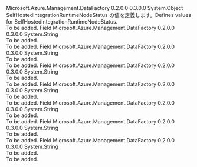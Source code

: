 <Type Name="SelfHostedIntegrationRuntimeNodeStatus" FullName="Microsoft.Azure.Management.DataFactory.Models.SelfHostedIntegrationRuntimeNodeStatus">
  <TypeSignature Language="C#" Value="public static class SelfHostedIntegrationRuntimeNodeStatus" />
  <TypeSignature Language="ILAsm" Value=".class public auto ansi abstract sealed beforefieldinit SelfHostedIntegrationRuntimeNodeStatus extends System.Object" />
  <TypeSignature Language="DocId" Value="T:Microsoft.Azure.Management.DataFactory.Models.SelfHostedIntegrationRuntimeNodeStatus" />
  <TypeSignature Language="VB.NET" Value="Public Class SelfHostedIntegrationRuntimeNodeStatus" />
  <TypeSignature Language="F#" Value="type SelfHostedIntegrationRuntimeNodeStatus = class" />
  <AssemblyInfo>
    <AssemblyName>Microsoft.Azure.Management.DataFactory</AssemblyName>
    <AssemblyVersion>0.2.0.0</AssemblyVersion>
    <AssemblyVersion>0.3.0.0</AssemblyVersion>
  </AssemblyInfo>
  <Base>
    <BaseTypeName>System.Object</BaseTypeName>
  </Base>
  <Interfaces />
  <Docs>
    <summary>
            <span data-ttu-id="bfe22-101">SelfHostedIntegrationRuntimeNodeStatus の値を定義します。</span><span class="sxs-lookup"><span data-stu-id="bfe22-101">Defines values for SelfHostedIntegrationRuntimeNodeStatus.</span></span>
            </summary>
    <remarks>To be added.</remarks>
  </Docs>
  <Members>
    <Member MemberName="InitializeFailed">
      <MemberSignature Language="C#" Value="public const string InitializeFailed;" />
      <MemberSignature Language="ILAsm" Value=".field public static literal string InitializeFailed" />
      <MemberSignature Language="DocId" Value="F:Microsoft.Azure.Management.DataFactory.Models.SelfHostedIntegrationRuntimeNodeStatus.InitializeFailed" />
      <MemberSignature Language="VB.NET" Value="Public Const InitializeFailed As String " />
      <MemberSignature Language="F#" Value="val mutable InitializeFailed : string" Usage="Microsoft.Azure.Management.DataFactory.Models.SelfHostedIntegrationRuntimeNodeStatus.InitializeFailed" />
      <MemberType>Field</MemberType>
      <AssemblyInfo>
        <AssemblyName>Microsoft.Azure.Management.DataFactory</AssemblyName>
        <AssemblyVersion>0.2.0.0</AssemblyVersion>
        <AssemblyVersion>0.3.0.0</AssemblyVersion>
      </AssemblyInfo>
      <ReturnValue>
        <ReturnType>System.String</ReturnType>
      </ReturnValue>
      <Docs>
        <summary>To be added.</summary>
        <remarks>To be added.</remarks>
      </Docs>
    </Member>
    <Member MemberName="Initializing">
      <MemberSignature Language="C#" Value="public const string Initializing;" />
      <MemberSignature Language="ILAsm" Value=".field public static literal string Initializing" />
      <MemberSignature Language="DocId" Value="F:Microsoft.Azure.Management.DataFactory.Models.SelfHostedIntegrationRuntimeNodeStatus.Initializing" />
      <MemberSignature Language="VB.NET" Value="Public Const Initializing As String " />
      <MemberSignature Language="F#" Value="val mutable Initializing : string" Usage="Microsoft.Azure.Management.DataFactory.Models.SelfHostedIntegrationRuntimeNodeStatus.Initializing" />
      <MemberType>Field</MemberType>
      <AssemblyInfo>
        <AssemblyName>Microsoft.Azure.Management.DataFactory</AssemblyName>
        <AssemblyVersion>0.2.0.0</AssemblyVersion>
        <AssemblyVersion>0.3.0.0</AssemblyVersion>
      </AssemblyInfo>
      <ReturnValue>
        <ReturnType>System.String</ReturnType>
      </ReturnValue>
      <Docs>
        <summary>To be added.</summary>
        <remarks>To be added.</remarks>
      </Docs>
    </Member>
    <Member MemberName="Limited">
      <MemberSignature Language="C#" Value="public const string Limited;" />
      <MemberSignature Language="ILAsm" Value=".field public static literal string Limited" />
      <MemberSignature Language="DocId" Value="F:Microsoft.Azure.Management.DataFactory.Models.SelfHostedIntegrationRuntimeNodeStatus.Limited" />
      <MemberSignature Language="VB.NET" Value="Public Const Limited As String " />
      <MemberSignature Language="F#" Value="val mutable Limited : string" Usage="Microsoft.Azure.Management.DataFactory.Models.SelfHostedIntegrationRuntimeNodeStatus.Limited" />
      <MemberType>Field</MemberType>
      <AssemblyInfo>
        <AssemblyName>Microsoft.Azure.Management.DataFactory</AssemblyName>
        <AssemblyVersion>0.2.0.0</AssemblyVersion>
        <AssemblyVersion>0.3.0.0</AssemblyVersion>
      </AssemblyInfo>
      <ReturnValue>
        <ReturnType>System.String</ReturnType>
      </ReturnValue>
      <Docs>
        <summary>To be added.</summary>
        <remarks>To be added.</remarks>
      </Docs>
    </Member>
    <Member MemberName="NeedRegistration">
      <MemberSignature Language="C#" Value="public const string NeedRegistration;" />
      <MemberSignature Language="ILAsm" Value=".field public static literal string NeedRegistration" />
      <MemberSignature Language="DocId" Value="F:Microsoft.Azure.Management.DataFactory.Models.SelfHostedIntegrationRuntimeNodeStatus.NeedRegistration" />
      <MemberSignature Language="VB.NET" Value="Public Const NeedRegistration As String " />
      <MemberSignature Language="F#" Value="val mutable NeedRegistration : string" Usage="Microsoft.Azure.Management.DataFactory.Models.SelfHostedIntegrationRuntimeNodeStatus.NeedRegistration" />
      <MemberType>Field</MemberType>
      <AssemblyInfo>
        <AssemblyName>Microsoft.Azure.Management.DataFactory</AssemblyName>
        <AssemblyVersion>0.2.0.0</AssemblyVersion>
        <AssemblyVersion>0.3.0.0</AssemblyVersion>
      </AssemblyInfo>
      <ReturnValue>
        <ReturnType>System.String</ReturnType>
      </ReturnValue>
      <Docs>
        <summary>To be added.</summary>
        <remarks>To be added.</remarks>
      </Docs>
    </Member>
    <Member MemberName="Offline">
      <MemberSignature Language="C#" Value="public const string Offline;" />
      <MemberSignature Language="ILAsm" Value=".field public static literal string Offline" />
      <MemberSignature Language="DocId" Value="F:Microsoft.Azure.Management.DataFactory.Models.SelfHostedIntegrationRuntimeNodeStatus.Offline" />
      <MemberSignature Language="VB.NET" Value="Public Const Offline As String " />
      <MemberSignature Language="F#" Value="val mutable Offline : string" Usage="Microsoft.Azure.Management.DataFactory.Models.SelfHostedIntegrationRuntimeNodeStatus.Offline" />
      <MemberType>Field</MemberType>
      <AssemblyInfo>
        <AssemblyName>Microsoft.Azure.Management.DataFactory</AssemblyName>
        <AssemblyVersion>0.2.0.0</AssemblyVersion>
        <AssemblyVersion>0.3.0.0</AssemblyVersion>
      </AssemblyInfo>
      <ReturnValue>
        <ReturnType>System.String</ReturnType>
      </ReturnValue>
      <Docs>
        <summary>To be added.</summary>
        <remarks>To be added.</remarks>
      </Docs>
    </Member>
    <Member MemberName="Online">
      <MemberSignature Language="C#" Value="public const string Online;" />
      <MemberSignature Language="ILAsm" Value=".field public static literal string Online" />
      <MemberSignature Language="DocId" Value="F:Microsoft.Azure.Management.DataFactory.Models.SelfHostedIntegrationRuntimeNodeStatus.Online" />
      <MemberSignature Language="VB.NET" Value="Public Const Online As String " />
      <MemberSignature Language="F#" Value="val mutable Online : string" Usage="Microsoft.Azure.Management.DataFactory.Models.SelfHostedIntegrationRuntimeNodeStatus.Online" />
      <MemberType>Field</MemberType>
      <AssemblyInfo>
        <AssemblyName>Microsoft.Azure.Management.DataFactory</AssemblyName>
        <AssemblyVersion>0.2.0.0</AssemblyVersion>
        <AssemblyVersion>0.3.0.0</AssemblyVersion>
      </AssemblyInfo>
      <ReturnValue>
        <ReturnType>System.String</ReturnType>
      </ReturnValue>
      <Docs>
        <summary>To be added.</summary>
        <remarks>To be added.</remarks>
      </Docs>
    </Member>
    <Member MemberName="Upgrading">
      <MemberSignature Language="C#" Value="public const string Upgrading;" />
      <MemberSignature Language="ILAsm" Value=".field public static literal string Upgrading" />
      <MemberSignature Language="DocId" Value="F:Microsoft.Azure.Management.DataFactory.Models.SelfHostedIntegrationRuntimeNodeStatus.Upgrading" />
      <MemberSignature Language="VB.NET" Value="Public Const Upgrading As String " />
      <MemberSignature Language="F#" Value="val mutable Upgrading : string" Usage="Microsoft.Azure.Management.DataFactory.Models.SelfHostedIntegrationRuntimeNodeStatus.Upgrading" />
      <MemberType>Field</MemberType>
      <AssemblyInfo>
        <AssemblyName>Microsoft.Azure.Management.DataFactory</AssemblyName>
        <AssemblyVersion>0.2.0.0</AssemblyVersion>
        <AssemblyVersion>0.3.0.0</AssemblyVersion>
      </AssemblyInfo>
      <ReturnValue>
        <ReturnType>System.String</ReturnType>
      </ReturnValue>
      <Docs>
        <summary>To be added.</summary>
        <remarks>To be added.</remarks>
      </Docs>
    </Member>
  </Members>
</Type>